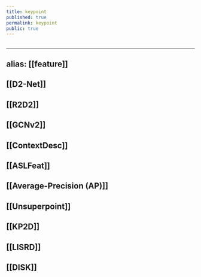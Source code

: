 ```yaml
---
title: keypoint
published: true
permalink: keypoint
public: true
---
```

##
---
alias: [[feature]]
---
## [[D2-Net]]
## [[R2D2]]
## [[GCNv2]]
## [[ContextDesc]]
## [[ASLFeat]]
## [[Average-Precision (AP)]]
## [[Unsuperpoint]]
## [[KP2D]]
## [[LISRD]]
## [[DISK]]
##
